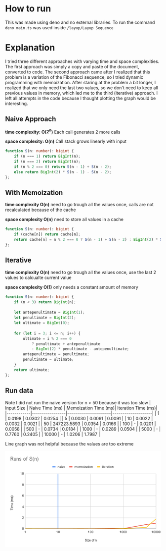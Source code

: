 # How to run
This was made using deno and no external libraries.
To run the command `deno main.ts` was used inside `/layup/Layup Sequence`

# Explanation

I tried three different approaches with varying time and space complexities. The first approach was simply a copy and paste of the document, converted to code. The second approach came after I realized that this problem is a variation of the Fibonacci sequence, so I tried dynamic programming with memoization. After staring at the problem a bit longer, I realized that we only need the last two values, so we don't need to keep all previous values in memory, which led me to the third (iterative) approach. I left all attempts in the code because I thought plotting the graph would be interesting.

## Naive Approach

**time complexity: O($2^n$)** Each call generates 2 more calls

**space complexity: O(n)** Call stack grows linearly with input

```typescript
function S(n: number): bigint {
    if (n === 1) return BigInt(n);
    if (n === 2) return BigInt(n);
    if (n % 2 === 0) return S(n - 1) + S(n - 2);
    else return BigInt(2) * S(n - 1) - S(n - 2);
};
```

## With Memoization

**time complexity O(n)** need to go trough all the values once, calls are not recalculated because of the cache

**space complexity O(n)** need to store all values in a cache

```typescript
function S(n: number): bigint {
    if (cache[n]) return cache[n];
    return cache[n] = n % 2 === 0 ? S(n - 1) + S(n - 2) : BigInt(2) * S(n - 1) - S(n - 2);
};
```

## Iterative

**time complexity O(n)** need to go trough all the values once, use the last 2 values to calcualte current value

**space complexity O(1)** only needs a constant amount of memory

```typescript
function S(n: number): bigint {
    if (n < 3) return BigInt(n);

    let antepenultimate = BigInt(1);
    let penultimate = BigInt(2);
    let ultimate = BigInt(0);

    for (let i = 3; i <= n; i++) {
        ultimate = i % 2 === 0
            ? penultimate + antepenultimate
            : BigInt(2) * penultimate - antepenultimate;
        antepenultimate = penultimate;
        penultimate = ultimate;
    }
    return ultimate;
};
```
## Run data
Note I did not run the naive version for n > 50 because it was too slow
| Input Size | Naive Time (ms) | Memoization Time (ms)| Iteration Time (ms)|
|------------|-----------------|----------------------|--------------------|
| 1          | 0.0198          | 0.0302               | 0.0254             |
| 5          | 0.0030          | 0.0091               | 0.0091             |
| 10         | 0.0022          | 0.0032               | 0.0021             |
| 50         | 247223.5893     | 0.0354               | 0.0166             |
| 100        | -               | 0.0201               | 0.0058             |
| 500        | -               | 0.0734               | 0.0184             |
| 1000       | -               | 0.0289               | 0.0504             |
| 5000       | -               | 0.7760               | 0.2405             |
| 10000      | -               | 1.0206               | 1.7987             |

Line graph was not helpful because the values are too extreme

![Runs of S(n)](plot.png)